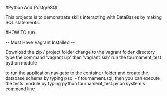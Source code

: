 #Python And PostgreSQL

This projects is to demonstrate skills interacting with DataBases
by making SQL statements.

#HOW TO run

-- Must Have Vagrant Installed --

Download the zip / project folder
change to the vagrant folder directory
type the command 'vagrant up' then 'vagrant ssh'
run the tournament_test python module


to run the application navigate to the container folder and create
the database schema by typing psql - f tournament.sql,
then you can execute the tests module by typing python tournament_test.py
on system's command line
